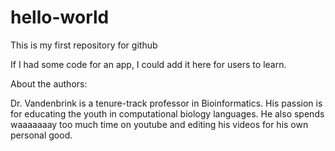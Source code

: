 # hello-world
This is my first repository for github

If I had some code for an app, I could add it here for users to learn.

About the authors:

Dr. Vandenbrink is a tenure-track professor in Bioinformatics. His passion is for educating the youth in computational biology languages. He also spends waaaaaaay too much time on youtube and editing his videos for his own personal good. 
